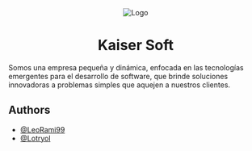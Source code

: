 <div align="center">
  <img src="https://kaiser-soft.com/_ipx/w_96,q_75/%2Flogos_kaiser%2FKaiserHD.webp?url=%2Flogos_kaiser%2FKaiserHD.webp" alt="Logo">
  <h1>Kaiser Soft</h1>
</div>

Somos una empresa pequeña y dinámica, enfocada en las tecnologías emergentes para el desarrollo de software, que brinde soluciones innovadoras a problemas simples que aquejen a nuestros clientes.



## Authors

- [@LeoRami99](https://www.https://github.com/LeoRami99)
- [@Lotryol](https://github.com/lotryol)
